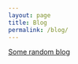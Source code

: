 ```yaml
---
layout: page
title: Blog
permalink: /blog/
---
```


<a href = "http://randomest.blogspot.com/"> Some random blog </a>